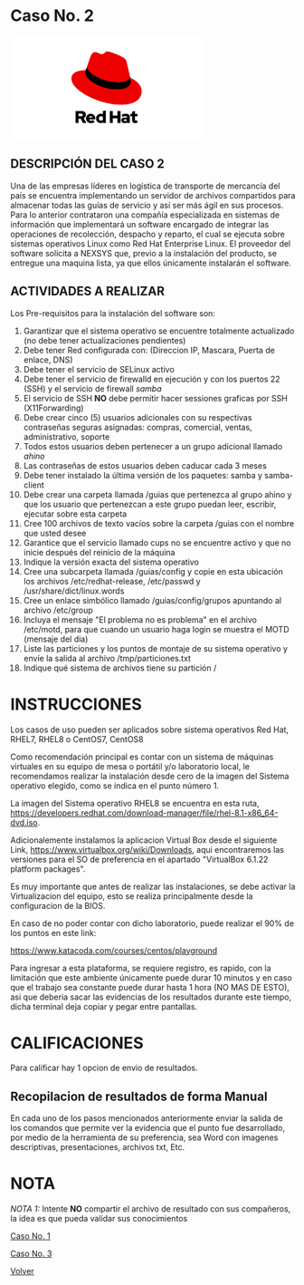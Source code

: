 # Caso No. 2

![Ref](Images/red-hat-logo.png)

## DESCRIPCIÓN DEL CASO 2

Una de las empresas líderes en logística de transporte de mercancía del país se encuentra implementando un servidor de archivos compartidos para almacenar todas las guías de servicio y así ser más ágil en sus procesos. Para lo anterior contrataron una compañía especializada en sistemas de información que implementará un software encargado de integrar las operaciones de recolección, despacho y reparto, el cual se ejecuta sobre sistemas operativos Linux como Red Hat Enterprise Linux. El proveedor del software solicita a NEXSYS que, previo a la instalación del producto, se entregue una maquina lista, ya que ellos únicamente instalarán el software.

## ACTIVIDADES A REALIZAR

Los Pre-requisitos para la instalación del software son:

1. Garantizar que el sistema operativo se encuentre totalmente actualizado (no debe tener actualizaciones pendientes)
2. Debe tener Red configurada con: (Direccion IP, Mascara, Puerta de enlace, DNS)
3. Debe tener el servicio de SELinux activo
4. Debe tener el servicio de firewalld en ejecución y con los puertos 22 (SSH) y el servicio de firewall *samba* 
5. El servicio de SSH **NO** debe permitir hacer sessiones graficas por SSH (X11Forwarding)
6. Debe crear cinco (5) usuarios adicionales con su respectivas contraseñas seguras asignadas: compras, comercial, ventas, administrativo, soporte
7. Todos estos usuarios deben pertenecer a un grupo adicional llamado *ahino*
8. Las contraseñas de estos usuarios deben caducar cada 3 meses
9. Debe tener instalado la última versión de los paquetes: samba y samba-client
10. Debe crear una carpeta llamada /guias que pertenezca al grupo ahino y que los usuario que pertenezcan a este grupo puedan leer, escribir, ejecutar sobre esta carpeta
11. Cree 100 archivos de texto vacíos sobre la carpeta /guias con el nombre que usted desee
12. Garantice que el servicio llamado cups no se encuentre activo y que no inicie después del reinicio de la máquina
13. Indique la versión exacta del sistema operativo 
14. Cree una subcarpeta llamada /guias/config y copie en esta ubicación los archivos /etc/redhat-release, /etc/passwd y /usr/share/dict/linux.words
15. Cree un enlace simbólico llamado /guias/config/grupos apuntando al archivo /etc/group
16. Incluya el mensaje "El problema no es problema" en el archivo /etc/motd, para que cuando un usuario haga login se muestra el MOTD (mensaje del dia)
17. Liste las particiones y los puntos de montaje de su sistema operativo y envíe la salida al archivo /tmp/particiones.txt
18. Indique qué sistema de archivos tiene su partición /



# INSTRUCCIONES

Los casos de uso pueden ser aplicados sobre sistema operativos Red Hat, RHEL7, RHEL8 o CentOS7, CentOS8

Como recomendación principal es contar con un sistema de máquinas virtuales en su equipo de mesa o portátil y/o laboratorio local, le recomendamos realizar la instalación desde cero de la imagen del Sistema operativo elegido, como se indica en el punto número 1.

La imagen del Sistema operativo RHEL8 se encuentra en esta ruta, https://developers.redhat.com/download-manager/file/rhel-8.1-x86_64-dvd.iso. 

Adicionalemente instalamos la aplicacion Virtual Box desde el siguiente Link, https://www.virtualbox.org/wiki/Downloads, aqui encontraremos las versiones para el SO de preferencia en el apartado "VirtualBox 6.1.22 platform packages".

Es muy importante que antes de realizar las instalaciones, se debe activar la Virtualizacion del equipo, esto se realiza principalmente desde la configuracion de la BIOS.

En caso de no poder contar con dicho laboratorio, puede realizar el 90% de los puntos en este link:

https://www.katacoda.com/courses/centos/playground

Para ingresar a esta plataforma, se requiere registro, es rapido, con la limitación que este ambiente únicamente puede durar 10 minutos y en caso que el trabajo sea constante puede durar hasta 1 hora (NO MAS DE ESTO), asi que deberia sacar las evidencias de los resultados durante este tiempo, dicha terminal deja copiar y pegar entre pantallas.

# CALIFICACIONES
Para calificar hay 1 opcion de envio de resultados.

## Recopilacion de resultados de forma Manual
En cada uno de los pasos mencionados anteriormente enviar la salida de los comandos que permite ver la evidencia que el punto fue desarrollado, por medio de la herramienta de su preferencia, sea Word con imagenes descriptivas, presentaciones, archivos txt, Etc.



# NOTA
*NOTA 1:* Intente **NO** compartir el archivo de resultado con sus compañeros, la idea es que pueda validar sus conocimientos


[Caso No. 1](Caso1.md) 

[Caso No. 3](caso3.md)

[Volver](README.md)


